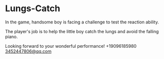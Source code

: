 # Lungs-Catch
In the game, handsome boy is facing a challenge to test the reaction ability.

The player's job is to help the little boy catch the lungs and avoid the falling piano.

Looking forward to your wonderful performance!
+19096185980 3452447806@qq.com
